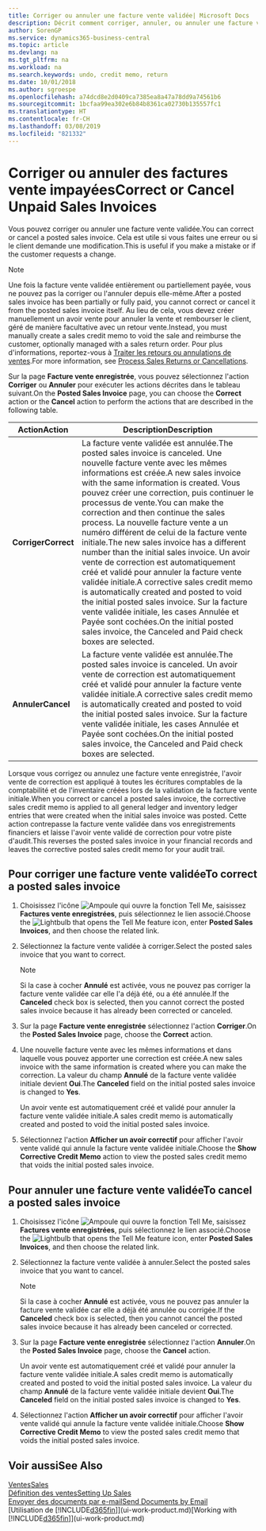 ```yaml
---
title: Corriger ou annuler une facture vente validée| Microsoft Docs
description: Décrit comment corriger, annuler, ou annuler une facture vente enregistrée et lettrer un avoir vente.
author: SorenGP
ms.service: dynamics365-business-central
ms.topic: article
ms.devlang: na
ms.tgt_pltfrm: na
ms.workload: na
ms.search.keywords: undo, credit memo, return
ms.date: 10/01/2018
ms.author: sgroespe
ms.openlocfilehash: a74dcd8e2d0409ca7385ea8a47a78dd9a74561b6
ms.sourcegitcommit: 1bcfaa99ea302e6b84b8361ca02730b135557fc1
ms.translationtype: HT
ms.contentlocale: fr-CH
ms.lasthandoff: 03/08/2019
ms.locfileid: "821332"
---
```

# <a name="correct-or-cancel-unpaid-sales-invoices"></a><span data-ttu-id="c1931-103">Corriger ou annuler des factures vente impayées</span><span class="sxs-lookup"><span data-stu-id="c1931-103">Correct or Cancel Unpaid Sales Invoices</span></span>
<span data-ttu-id="c1931-104">Vous pouvez corriger ou annuler une facture vente validée.</span><span class="sxs-lookup"><span data-stu-id="c1931-104">You can correct or cancel a posted sales invoice.</span></span> <span data-ttu-id="c1931-105">Cela est utile si vous faites une erreur ou si le client demande une modification.</span><span class="sxs-lookup"><span data-stu-id="c1931-105">This is useful if you make a mistake or if the customer requests a change.</span></span>

> [!NOTE]  
>   <span data-ttu-id="c1931-106">Une fois la facture vente validée entièrement ou partiellement payée, vous ne pouvez pas la corriger ou l'annuler depuis elle-même.</span><span class="sxs-lookup"><span data-stu-id="c1931-106">After a posted sales invoice has been partially or fully paid, you cannot correct or cancel it from the posted sales invoice itself.</span></span> <span data-ttu-id="c1931-107">Au lieu de cela, vous devez créer manuellement un avoir vente pour annuler la vente et rembourser le client, géré de manière facultative avec un retour vente.</span><span class="sxs-lookup"><span data-stu-id="c1931-107">Instead, you must manually create a sales credit memo to void the sale and reimburse the customer, optionally managed with a sales return order.</span></span> <span data-ttu-id="c1931-108">Pour plus d'informations, reportez-vous à [Traiter les retours ou annulations de ventes](sales-how-process-sales-returns-cancellations.md).</span><span class="sxs-lookup"><span data-stu-id="c1931-108">For more information, see [Process Sales Returns or Cancellations](sales-how-process-sales-returns-cancellations.md).</span></span>

<span data-ttu-id="c1931-109">Sur la page **Facture vente enregistrée**, vous pouvez sélectionnez l'action **Corriger** ou **Annuler** pour exécuter les actions décrites dans le tableau suivant.</span><span class="sxs-lookup"><span data-stu-id="c1931-109">On the **Posted Sales Invoice** page, you can choose the **Correct** action or the **Cancel** action to perform the actions that are described in the following table.</span></span>

| <span data-ttu-id="c1931-110">Action</span><span class="sxs-lookup"><span data-stu-id="c1931-110">Action</span></span> | <span data-ttu-id="c1931-111">Description</span><span class="sxs-lookup"><span data-stu-id="c1931-111">Description</span></span> |
| --- | --- |
| <span data-ttu-id="c1931-112">**Corriger**</span><span class="sxs-lookup"><span data-stu-id="c1931-112">**Correct**</span></span> |<span data-ttu-id="c1931-113">La facture vente validée est annulée.</span><span class="sxs-lookup"><span data-stu-id="c1931-113">The posted sales invoice is canceled.</span></span> <span data-ttu-id="c1931-114">Une nouvelle facture vente avec les mêmes informations est créée.</span><span class="sxs-lookup"><span data-stu-id="c1931-114">A new sales invoice with the same information is created.</span></span> <span data-ttu-id="c1931-115">Vous pouvez créer une correction, puis continuer le processus de vente.</span><span class="sxs-lookup"><span data-stu-id="c1931-115">You can make the correction and then continue the sales process.</span></span> <span data-ttu-id="c1931-116">La nouvelle facture vente a un numéro différent de celui de la facture vente initiale.</span><span class="sxs-lookup"><span data-stu-id="c1931-116">The new sales invoice has a different number than the initial sales invoice.</span></span> <span data-ttu-id="c1931-117">Un avoir vente de correction est automatiquement créé et validé pour annuler la facture vente validée initiale.</span><span class="sxs-lookup"><span data-stu-id="c1931-117">A corrective sales credit memo is automatically created and posted to void the initial posted sales invoice.</span></span> <span data-ttu-id="c1931-118">Sur la facture vente validée initiale, les cases Annulée et Payée sont cochées.</span><span class="sxs-lookup"><span data-stu-id="c1931-118">On the initial posted sales invoice, the Canceled and Paid check boxes are selected.</span></span> |
| <span data-ttu-id="c1931-119">**Annuler**</span><span class="sxs-lookup"><span data-stu-id="c1931-119">**Cancel**</span></span> |<span data-ttu-id="c1931-120">La facture vente validée est annulée.</span><span class="sxs-lookup"><span data-stu-id="c1931-120">The posted sales invoice is canceled.</span></span> <span data-ttu-id="c1931-121">Un avoir vente de correction est automatiquement créé et validé pour annuler la facture vente validée initiale.</span><span class="sxs-lookup"><span data-stu-id="c1931-121">A corrective sales credit memo is automatically created and posted to void the initial posted sales invoice.</span></span> <span data-ttu-id="c1931-122">Sur la facture vente validée initiale, les cases Annulée et Payée sont cochées.</span><span class="sxs-lookup"><span data-stu-id="c1931-122">On the initial posted sales invoice, the Canceled and Paid check boxes are selected.</span></span> |

<span data-ttu-id="c1931-123">Lorsque vous corrigez ou annulez une facture vente enregistrée, l'avoir vente de correction est appliqué à toutes les écritures comptables de la comptabilité et de l'inventaire créées lors de la validation de la facture vente initiale.</span><span class="sxs-lookup"><span data-stu-id="c1931-123">When you correct or cancel a posted sales invoice, the corrective sales credit memo is applied to all general ledger and inventory ledger entries that were created when the initial sales invoice was posted.</span></span> <span data-ttu-id="c1931-124">Cette action contrepasse la facture vente validée dans vos enregistrements financiers et laisse l'avoir vente validé de correction pour votre piste d'audit.</span><span class="sxs-lookup"><span data-stu-id="c1931-124">This reverses the posted sales invoice in your financial records and leaves the corrective posted sales credit memo for your audit trail.</span></span>

## <a name="to-correct-a-posted-sales-invoice"></a><span data-ttu-id="c1931-125">Pour corriger une facture vente validée</span><span class="sxs-lookup"><span data-stu-id="c1931-125">To correct a posted sales invoice</span></span>
1. <span data-ttu-id="c1931-126">Choisissez l'icône ![Ampoule qui ouvre la fonction Tell Me](media/ui-search/search_small.png "Dites-moi ce que vous voulez faire"), saisissez **Factures vente enregistrées**, puis sélectionnez le lien associé.</span><span class="sxs-lookup"><span data-stu-id="c1931-126">Choose the ![Lightbulb that opens the Tell Me feature](media/ui-search/search_small.png "Tell me what you want to do") icon, enter **Posted Sales Invoices**, and then choose the related link.</span></span>  
2. <span data-ttu-id="c1931-127">Sélectionnez la facture vente validée à corriger.</span><span class="sxs-lookup"><span data-stu-id="c1931-127">Select the posted sales invoice that you want to correct.</span></span>

    > [!NOTE]  
    >   <span data-ttu-id="c1931-128">Si la case à cocher **Annulé** est activée, vous ne pouvez pas corriger la facture vente validée car elle l'a déjà été, ou a été annulée.</span><span class="sxs-lookup"><span data-stu-id="c1931-128">If the **Canceled** check box is selected, then you cannot correct the posted sales invoice because it has already been corrected or canceled.</span></span>
3. <span data-ttu-id="c1931-129">Sur la page **Facture vente enregistrée** sélectionnez l'action **Corriger**.</span><span class="sxs-lookup"><span data-stu-id="c1931-129">On the **Posted Sales Invoice** page, choose the **Correct** action.</span></span>  
4. <span data-ttu-id="c1931-130">Une nouvelle facture vente avec les mêmes informations et dans laquelle vous pouvez apporter une correction est créée.</span><span class="sxs-lookup"><span data-stu-id="c1931-130">A new sales invoice with the same information is created where you can make the correction.</span></span> <span data-ttu-id="c1931-131">La valeur du champ **Annulé** de la facture vente validée initiale devient **Oui**.</span><span class="sxs-lookup"><span data-stu-id="c1931-131">The **Canceled** field on the initial posted sales invoice is changed to **Yes**.</span></span>

    <span data-ttu-id="c1931-132">Un avoir vente est automatiquement créé et validé pour annuler la facture vente validée initiale.</span><span class="sxs-lookup"><span data-stu-id="c1931-132">A sales credit memo is automatically created and posted to void the initial posted sales invoice.</span></span>
5. <span data-ttu-id="c1931-133">Sélectionnez l'action **Afficher un avoir correctif** pour afficher l'avoir vente validé qui annule la facture vente validée initiale.</span><span class="sxs-lookup"><span data-stu-id="c1931-133">Choose the **Show Corrective Credit Memo** action to view the posted sales credit memo that voids the initial posted sales invoice.</span></span>

## <a name="to-cancel-a-posted-sales-invoice"></a><span data-ttu-id="c1931-134">Pour annuler une facture vente validée</span><span class="sxs-lookup"><span data-stu-id="c1931-134">To cancel a posted sales invoice</span></span>
1. <span data-ttu-id="c1931-135">Choisissez l'icône ![Ampoule qui ouvre la fonction Tell Me](media/ui-search/search_small.png "Dites-moi ce que vous voulez faire"), saisissez **Factures vente enregistrées**, puis sélectionnez le lien associé.</span><span class="sxs-lookup"><span data-stu-id="c1931-135">Choose the ![Lightbulb that opens the Tell Me feature](media/ui-search/search_small.png "Tell me what you want to do") icon, enter **Posted Sales Invoices**, and then choose the related link.</span></span>  
2. <span data-ttu-id="c1931-136">Sélectionnez la facture vente validée à annuler.</span><span class="sxs-lookup"><span data-stu-id="c1931-136">Select the posted sales invoice that you want to cancel.</span></span>

    > [!NOTE]  
    >   <span data-ttu-id="c1931-137">Si la case à cocher **Annulé** est activée, vous ne pouvez pas annuler la facture vente validée car elle a déjà été annulée ou corrigée.</span><span class="sxs-lookup"><span data-stu-id="c1931-137">If the **Canceled** check box is selected, then you cannot cancel the posted sales invoice because it has already been canceled or corrected.</span></span>
3. <span data-ttu-id="c1931-138">Sur la page **Facture vente enregistrée** sélectionnez l'action **Annuler**.</span><span class="sxs-lookup"><span data-stu-id="c1931-138">On the **Posted Sales Invoice** page, choose the **Cancel** action.</span></span>

    <span data-ttu-id="c1931-139">Un avoir vente est automatiquement créé et validé pour annuler la facture vente validée initiale.</span><span class="sxs-lookup"><span data-stu-id="c1931-139">A sales credit memo is automatically created and posted to void the initial posted sales invoice.</span></span> <span data-ttu-id="c1931-140">La valeur du champ **Annulé** de la facture vente validée initiale devient **Oui**.</span><span class="sxs-lookup"><span data-stu-id="c1931-140">The **Canceled** field on the initial posted sales invoice is changed to **Yes**.</span></span>
4. <span data-ttu-id="c1931-141">Sélectionnez l'action **Afficher un avoir correctif** pour afficher l'avoir vente validé qui annule la facture vente validée initiale.</span><span class="sxs-lookup"><span data-stu-id="c1931-141">Choose **Show Corrective Credit Memo** to view the posted sales credit memo that voids the initial posted sales invoice.</span></span>

## <a name="see-also"></a><span data-ttu-id="c1931-142">Voir aussi</span><span class="sxs-lookup"><span data-stu-id="c1931-142">See Also</span></span>
[<span data-ttu-id="c1931-143">Ventes</span><span class="sxs-lookup"><span data-stu-id="c1931-143">Sales</span></span>](sales-manage-sales.md)  
[<span data-ttu-id="c1931-144">Définition des ventes</span><span class="sxs-lookup"><span data-stu-id="c1931-144">Setting Up Sales</span></span>](sales-setup-sales.md)  
[<span data-ttu-id="c1931-145">Envoyer des documents par e-mail</span><span class="sxs-lookup"><span data-stu-id="c1931-145">Send Documents by Email</span></span>](ui-how-send-documents-email.md)  
<span data-ttu-id="c1931-146">[Utilisation de [!INCLUDE[d365fin](includes/d365fin_md.md)]](ui-work-product.md)</span><span class="sxs-lookup"><span data-stu-id="c1931-146">[Working with [!INCLUDE[d365fin](includes/d365fin_md.md)]](ui-work-product.md)</span></span>
